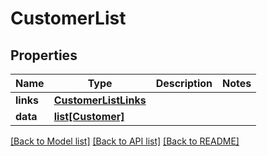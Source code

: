 # CustomerList

## Properties
Name | Type | Description | Notes
------------ | ------------- | ------------- | -------------
**links** | [**CustomerListLinks**](CustomerListLinks.md) |  | 
**data** | [**list[Customer]**](Customer.md) |  | 

[[Back to Model list]](../README.md#documentation-for-models) [[Back to API list]](../README.md#documentation-for-api-endpoints) [[Back to README]](../README.md)

